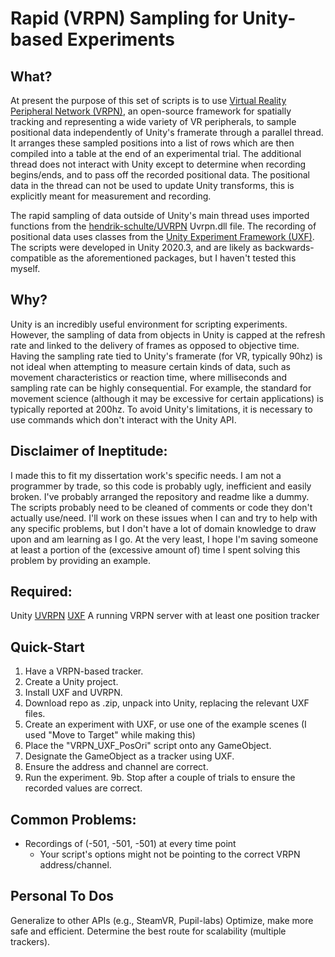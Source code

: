 # Rapid (VRPN) Sampling for Unity-based Experiments
## What?
At present the purpose of this set of scripts is to use [Virtual Reality Peripheral Network (VRPN)](https://vrpn.github.io/), an open-source framework for spatially tracking and representing a wide variety of VR peripherals, to sample positional data independently of Unity's framerate through a parallel thread. It arranges these sampled positions into a list of rows which are then compiled into a table at the end of an experimental trial. The additional thread does not interact with Unity except to determine when recording begins/ends, and to pass off the recorded positional data. The positional data in the thread can not be used to update Unity transforms, this is explicitly meant for measurement and recording.

The rapid sampling of data outside of Unity's main thread uses imported functions from the [hendrik-schulte/UVRPN](https://github.com/hendrik-schulte/UVRPN) Uvrpn.dll file. The recording of positional data uses classes from the [Unity Experiment Framework (UXF)](https://github.com/immersivecognition/unity-experiment-framework). The scripts were developed in Unity 2020.3, and are likely as backwards-compatible as the aforementioned packages, but I haven't tested this myself. 

## Why?
Unity is an incredibly useful environment for scripting experiments. However, the sampling of data from objects in Unity is capped at the refresh rate and linked to the delivery of frames as opposed to objective time. Having the sampling rate tied to Unity's framerate (for VR, typically 90hz) is not ideal when attempting to measure certain kinds of data, such as movement characteristics or reaction time, where milliseconds and sampling rate can be highly consequential. For example, the standard for movement science (although it may be excessive for certain applications) is typically reported at 200hz. To avoid Unity's limitations, it is necessary to use commands which don't interact with the Unity API.

## Disclaimer of Ineptitude:
I made this to fit my dissertation work's specific needs. I am not a programmer by trade, so this code is probably ugly, inefficient and easily broken. I've probably arranged the repository and readme like a dummy. The scripts probably need to be cleaned of comments or code they don't actually use/need. I'll work on these issues when I can and try to help with any specific problems, but I don't have a lot of domain knowledge to draw upon and am learning as I go. At the very least, I hope I'm saving someone at least a portion of the (excessive amount of) time I spent solving this problem by providing an example.

## Required:
Unity
[UVRPN](https://github.com/hendrik-schulte/UVRPN)
[UXF](https://github.com/immersivecognition/unity-experiment-framework)
A running VRPN server with at least one position tracker

## Quick-Start
1. Have a VRPN-based tracker.
2. Create a Unity project.
3. Install UXF and UVRPN.
4. Download repo as .zip, unpack into Unity, replacing the relevant UXF files.
5. Create an experiment with UXF, or use one of the example scenes (I used "Move to Target" while making this)
6. Place the "VRPN_UXF_PosOri" script onto any GameObject.
7. Designate the GameObject as a tracker using UXF.
8. Ensure the address and channel are correct.
9. Run the experiment.
    9b. Stop after a couple of trials to ensure the recorded values are correct.


## Common Problems:
* Recordings of (-501, -501, -501) at every time point
    * Your script's options might not be pointing to the correct VRPN address/channel.

## Personal To Dos
Generalize to other APIs (e.g., SteamVR, Pupil-labs)
Optimize, make more safe and efficient.
Determine the best route for scalability (multiple trackers).
